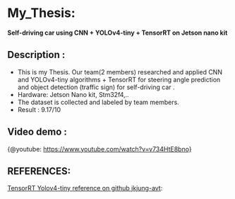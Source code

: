 # My_Thesis:
**Self-driving car using CNN + YOLOv4-tiny + TensorRT on Jetson nano kit**

## Description : 
- This is my Thesis. Our team(2 members) researched and applied CNN and YOLOv4-tiny algorithms + TensorRT for steering angle prediction and object detection (traffic sign) for self-driving car .
- Hardware:  Jetson Nano kit, Stm32f4,..
- The dataset is collected and labeled by team members.
- Result : 9.17/10

## Video demo :
{@youtube: https://www.youtube.com/watch?v=v734HtE8bno}

## REFERENCES:
[TensorRT Yolov4-tiny reference on github jkjung-avt](https://github.com/jkjung-avt/tensorrt_demos): 



